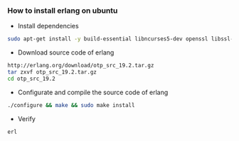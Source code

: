 ### How to install erlang on ubuntu

+ Install dependencies

```bash
sudo apt-get install -y build-essential libncurses5-dev openssl libssl-dev fop xsltproc unixodbc-dev
```

+ Download source code of erlang
```bash
http://erlang.org/download/otp_src_19.2.tar.gz
tar zxvf otp_src_19.2.tar.gz
cd otp_src_19.2
```

+ Configurate and compile the source code of erlang
```bash
./configure && make && sudo make install
```
+ Verify
```bash
erl
```
